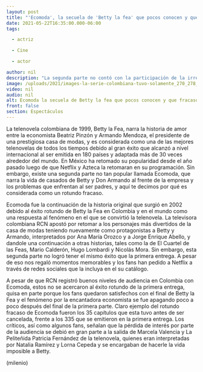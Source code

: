 ```yaml
---
layout: post
title: "'Ecomoda', la secuela de 'Betty la fea' que pocos conocen y que fracasó rotundamente"
date: 2021-05-22T16:35:00.000-06:00
tags:

  - actriz

  - Cine

  - actor

author: nil
description: "La segunda parte no contó con la participación de la irreverente villana Patricia Fernández, interpretada por Lorna Cepeda. "
image: /uploads/2021/images-la-serie-colombiana-tuvo-solamente_270_278_826_514.jpg
video: nil
audio: nil
alt: Ecomoda la secuela de Betty la fea que pocos conocen y que fracasó rotundamente
front: false
section: Espectáculos
---
```


La telenovela colombiana de 1999, Betty la Fea, narra la historia de amor entre la economista Beatriz Pinzón y Armando Mendoza, el presidente de una prestigiosa casa de modas, y es considerada como una de las mejores telenovelas de todos los tiempos debido al gran éxito que alcanzó a nivel internacional al ser emitida en 180 países y adaptada más de 30 veces alrededor del mundo. En México ha retomado su popularidad desde el año pasado luego de que Netflix y Azteca la retomaran en su programación. Sin embargo, existe una segunda parte no tan popular llamada Ecomoda, que narra la vida de casados de Betty y Don Armando al frente de la empresa y los problemas que enfrentan al ser padres, y aquí te decimos por qué es considerada como un rotundo fracaso.

Ecomoda fue la continuación de la historia original que surgió en 2002 debido al éxito rotundo de Betty la Fea en Colombia y en el mundo como una respuesta al fenómeno en el que se convirtió la telenovela. La televisora colombiana RCN apostó por retomar a los personajes más divertidos de la casa de modas teniendo nuevamente como protagonistas a Betty y Armando, interpretados por Ana María Orozco y a Jorge Enrique Abello, y dandole una continuación a otras historias, tales como la de El Cuartel de las Feas, Mario Calderón, Hugo Lombardi y Nicolás Mora. Sin embargo, esta segunda parte no logró tener el mismo éxito que la primera entrega. A pesar de eso nos regaló momentos memorables y los fans han pedido a Netflix a través de redes sociales que la incluya en el su catálogo.

A pesar de que RCN registró buenos niveles de audiencia en Colombia con Ecomoda, estos no se acercaron al éxito rotundo de la primera entrega, quisa en parte porque los fans quedaron satisfechos con el final de Betty la Fea y el fenómeno por la encantadora economista se fue apagando poco a poco después del final de la primera parte. Claro ejemplo del rotundo fracaso de Ecomoda fueron los 35 capítulos que esta tuvo antes de ser cancelada, frente a los 335 que se emitieron en la primera entrega. Los críticos, así como algunos fans, señalan que la pérdida de interés por parte de la audiencia se debió en gran parte a la salida de Marcela Valencia y La Peliteñida Patricia Fernández de la telenovela, quienes eran interpretadas por Natalia Ramírez y Lorna Cepeda y se encargaban de hacerle la vida imposible a Betty.

(milenio)